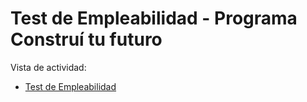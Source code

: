 # Test de Empleabilidad - Programa Construí tu futuro

Vista de actividad:

- [Test de Empleabilidad](https://eduadistancia.github.io/TestEmpleabilidad)